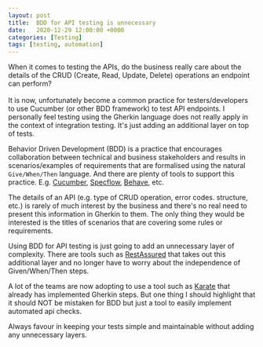 ```yaml
---
layout: post
title:  BDD for API testing is unnecessary
date:   2020-12-29 12:00:00 +0000
categories: [Testing]
tags: [testing, automation]
---
```


When it comes to testing the APIs, do the business really care about the details of the CRUD (Create, Read, Update, Delete) operations an endpoint can perform?
<br />
<br />
It is now, unfortunately become a common practice for testers/developers to use Cucumber (or other BDD framework) to test API endpoints. I personally feel testing using the Gherkin language does not really apply in the context of integration testing. It's just adding an additional layer on top of tests.

<!--more-->

Behavior Driven Development (BDD) is a practice that encourages collaboration between technical and business stakeholders and results in scenarios/examples of requirements that are formalised using the natural `Give/When/Then` language. And there are plenty of tools to support this practice. E.g. [Cucumber](https://cucumber.io/), [Specflow](https://specflow.org/), [Behave](https://behave.readthedocs.io/en/stable/), etc.

The details of an API (e.g. type of CRUD operation, error codes. structure, etc.) is rarely of much interest by the business and there's no real need to present this information in Gherkin to them. The only thing they would be interested is the titles of scenarios that are covering some rules or requirements.

Using BDD for API testing is just going to add an unnecessary layer of complexity. There are tools such as [RestAssured](https://rest-assured.io/) that takes out this additional layer and no longer have to worry about the independence of Given/When/Then steps.

A lot of the teams are now adopting to use a tool such as [Karate](https://github.com/intuit/karate) that already has implemented Gherkin steps. But one thing I should highlight that it should NOT be mistaken for BDD but just a tool to easily implement automated api checks.

Always favour in keeping your tests simple and maintainable without adding any unnecessary layers.
